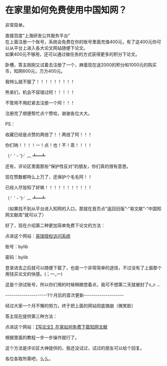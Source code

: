 # 在家里如何免费使用中国知网？

非常简单。

直接百度“上海研发公共服务平台”  
在上面注册一个账号，系统会免费在你的账号里面充值400元，有了这400元你可以从平台上进入各大论文网站随便下论文。  
如果400元不够用，还可以通过做任务的方式获得更多的积分下论文。

卧槽，答主刚刚又试着去注册了一个，麻蛋现在送2000的积分和1000元的购买币，知网600元，万方400元。

我特么就不服了！！！！！！！！！

熊弟们，机会不容错过阿！！！！！

不管用不用赶紧去注册一个阿！！！

注册完了顺便帮忙点个赞哈，谢谢各位大大。

PS：

收藏已经是点赞的两倍了！！两倍了阿！！！

你们呐！！！！一！点！也！不！乖！！！！

（╯' - ')╯︵ ┻━┻

还有，评论区里面那些“保护性反对”的朋友，你们真的很有意思。

现在赞数都特么上万了，还保护个毛毛阿！！

已经人尽皆知了好嘛！！！！！！！！！！！

（╯' - ')╯︵ ┻━┻

（如果找不到从平台进入知网的入口，那就在首页点“返回旧版”-“易文献”-“中国知网文献库”就可以了）

好了，现在介绍第二种更加简单免费下论文的方法：

点进这个网站：[易瑞授权访问系统](http://61.178.127.9:8080/auth/welcome.do)

账号：bylib

密码：bylib

登录进去之后就可以随便下载了，也是一个非常简单的途径，不过没有了上面那个用钱买论文的快感。(；一_一)

这是个测试账号，所以你们用的时候稍微悠着点，我可不想第二天就被封了ರ_ರ ...

---------------------1个月后的首次更新--------------------  

经过大家一个月不懈的努力，终于把上面的网站彻底搞崩（微笑脸）

答主现在提供第三种方法：

点进这个网站：[【写论文】在家如何免费下载知网文献](http://mp.weixin.qq.com/s/E03VcvOQS5MuSHzmWhrS0w)

根据里面的教程一步一步操作就行了。

这个方法是评论区大神提供的，我还没试过，试过的朋友可以给个回复。

各位各取所需吧，么么。